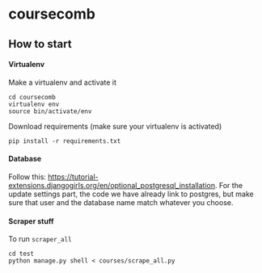 # coursecomb
## How to start
#### Virtualenv
Make a virtualenv and activate it
```
cd coursecomb
virtualenv env
source bin/activate/env
```
Download requirements (make sure your virtualenv is activated)
```
pip install -r requirements.txt
```
#### Database
Follow this: https://tutorial-extensions.djangogirls.org/en/optional_postgresql_installation. For the update settings part, the code we have already link to postgres, but make sure that user and the database name match whatever you choose.
#### Scraper stuff
To run `scraper_all`
```
cd test
python manage.py shell < courses/scrape_all.py
```

